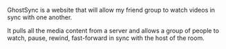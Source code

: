 GhostSync is a website that will allow my friend group to watch videos in sync with one another.

It pulls all the media content from a server and allows a group of people to watch, pause, rewind, fast-forward in sync with the host of the room.